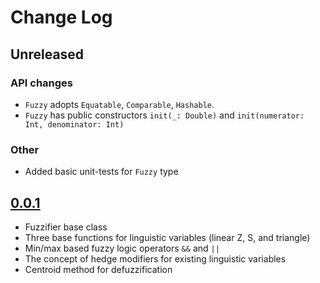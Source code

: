 # Change Log

## Unreleased

### API changes

- `Fuzzy` adopts `Equatable`, `Comparable`, `Hashable`.
- `Fuzzy` has public constructors `init(_: Double)` and `init(numerator: Int, denominator: Int)`

### Other

- Added basic unit-tests for `Fuzzy` type

## [0.0.1](https://github.com/courteouselk/Fuzzy/releases/tag/0.0.1)

- Fuzzifier base class
- Three base functions for linguistic variables (linear Z, S, and triangle)
- Min/max based fuzzy logic operators `&&` and `||`
- The concept of hedge modifiers for existing linguistic variables
- Centroid method for defuzzification
